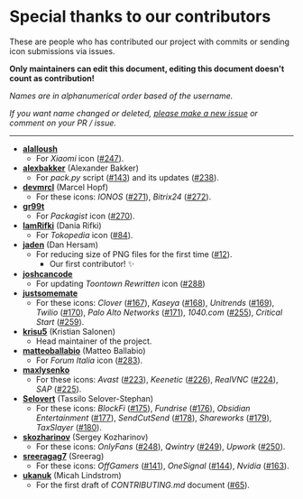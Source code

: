 # Special thanks to our contributors

These are people who has contributed our project with commits or sending icon submissions via issues.

**Only maintainers can edit this document, editing this document doesn't count as contribution!**

*Names are in alphanumerical order based of the username.*

*If you want name changed or deleted, [please make a new issue](https://github.com/aegis-icons/aegis-icons/issues/new) or comment on your PR / issue.*

---

- **[alalloush](https://github.com/alalloush)**
  - For *Xiaomi* icon ([#247](https://github.com/aegis-icons/aegis-icons/pull/247)).
- **[alexbakker](https://github.com/alexbakker)** (Alexander Bakker)
  - For *pack.py* script ([#143](https://github.com/aegis-icons/aegis-icons/pull/143)) and its updates ([#238](https://github.com/aegis-icons/aegis-icons/pull/238)).
- **[devmrcl](https://github.com/devmrcl)** (Marcel Hopf)
  - For these icons: *IONOS* ([#271](https://github.com/aegis-icons/aegis-icons/issues/271)), *Bitrix24* ([#272](https://github.com/aegis-icons/aegis-icons/issues/272)).
- **[gr99t](https://github.com/gr99t)**
  - For *Packagist* icon ([#270](https://github.com/aegis-icons/aegis-icons/issues/270)).
- **[IamRifki](https://github.com/IamRifki)** (Dania Rifki)
  - For *Tokopedia* icon ([#84](https://github.com/aegis-icons/aegis-icons/pull/84)).
- **[jaden](https://github.com/jaden)** (Dan Hersam)
  - For reducing size of PNG files for the first time ([#12](https://github.com/aegis-icons/aegis-icons/pull/12)).
    - Our first contributor! ✨
- **[joshcancode](https://github.com/joshcancode)**
  - For updating *Toontown Rewritten* icon ([#288](https://github.com/aegis-icons/aegis-icons/pull/288))
- **[justsomemate](https://github.com/justsomemate)**
  - For these icons: *Clover* ([#167](https://github.com/aegis-icons/aegis-icons/issues/167)), *Kaseya* ([#168](https://github.com/aegis-icons/aegis-icons/issues/168)), *Unitrends* ([#169](https://github.com/aegis-icons/aegis-icons/issues/169)), *Twilio* ([#170](https://github.com/aegis-icons/aegis-icons/issues/170)), *Palo Alto Networks* ([#171](https://github.com/aegis-icons/aegis-icons/issues/171)), *1040.com* ([#255](https://github.com/aegis-icons/aegis-icons/issues/255)), *Critical Start* ([#259](https://github.com/aegis-icons/aegis-icons/issues/259)).
- **[krisu5](https://github.com/krisu5)** (Kristian Salonen)
  - Head maintainer of the project.
- **[matteoballabio](https://github.com/matteoballabio)** (Matteo Ballabio)
  - For *Forum Italia* icon ([#283](https://github.com/aegis-icons/aegis-icons/issues/283)).
- **[maxlysenko](https://github.com/maxlysenko)**
  - For these icons: *Avast* ([#223](https://github.com/aegis-icons/aegis-icons/issues/223)), *Keenetic* ([#226](https://github.com/aegis-icons/aegis-icons/issues/226)), *RealVNC* ([#224](https://github.com/aegis-icons/aegis-icons/issues/224)), *SAP* ([#225](https://github.com/aegis-icons/aegis-icons/issues/225)).
- **[Selovert](https://github.com/Selovert)** (Tassilo Selover-Stephan)
  - For these icons: *BlockFi* ([#175](https://github.com/aegis-icons/aegis-icons/issues/175)), *Fundrise* ([#176](https://github.com/aegis-icons/aegis-icons/issues/176)), *Obsidian Entertainment* ([#177](https://github.com/aegis-icons/aegis-icons/issues/177)), *SendCutSend* ([#178](https://github.com/aegis-icons/aegis-icons/issues/178)), *Shareworks* ([#179](https://github.com/aegis-icons/aegis-icons/issues/179)), *TaxSlayer* ([#180](https://github.com/aegis-icons/aegis-icons/issues/180)).
- **[skozharinov](https://github.com/skozharinov)** (Sergey Kozharinov)
  - For these icons: *OnlyFans* ([#248](https://github.com/aegis-icons/aegis-icons/issues/248)), *Qwintry* ([#249](https://github.com/aegis-icons/aegis-icons/issues/249)), *Upwork* ([#250](https://github.com/aegis-icons/aegis-icons/issues/250)).
- **[sreeragag7](https://github.com/sreeragag7)** (Sreerag)
  - For these icons: *OffGamers* ([#141](https://github.com/aegis-icons/aegis-icons/pull/141)), *OneSignal* ([#144](https://github.com/aegis-icons/aegis-icons/pull/144)), *Nvidia* ([#163](https://github.com/aegis-icons/aegis-icons/pull/163)).
- **[ukanuk](https://github.com/ukanuk)** (Micah Lindstrom)
  - For the first draft of *CONTRIBUTING.md* document ([#65](https://github.com/aegis-icons/aegis-icons/pull/65)).
